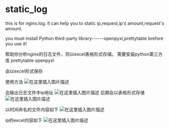 # static_log

this is for nginx.log.
it can help you to static ip,request,ip's amount,request's amount.

you must install Python third-party library------openpyxl,prettytable brefore you use it!

帮助你分析nginx的日志文件，将以excel表格形式存储。
需要安装python第三方库
prettytable 
openpyxl

会以excel形式保存

使用方法
![在这里插入图片描述](https://img-blog.csdnimg.cn/20201231160554269.png)


会输出日志文件中ip地址
![在这里插入图片描述](https://img-blog.csdnimg.cn/20201231160710547.png?x-oss-process=image/watermark,type_ZmFuZ3poZW5naGVpdGk,shadow_10,text_aHR0cHM6Ly9ibG9nLmNzZG4ubmV0L1NvcFJvbWVv,size_16,color_FFFFFF,t_70)
后期会以表格形式存储
![在这里插入图片描述](https://img-blog.csdnimg.cn/20201231160958107.png?x-oss-process=image/watermark,type_ZmFuZ3poZW5naGVpdGk,shadow_10,text_aHR0cHM6Ly9ibG9nLmNzZG4ubmV0L1NvcFJvbWVv,size_16,color_FFFFFF,t_70)

以时间命名的文件内容如下
![在这里插入图片描述](https://img-blog.csdnimg.cn/20201231161032757.png?x-oss-process=image/watermark,type_ZmFuZ3poZW5naGVpdGk,shadow_10,text_aHR0cHM6Ly9ibG9nLmNzZG4ubmV0L1NvcFJvbWVv,size_16,color_FFFFFF,t_70)

ip的excel内容如下
![在这里插入图片描述](https://img-blog.csdnimg.cn/20201231161113881.png?x-oss-process=image/watermark,type_ZmFuZ3poZW5naGVpdGk,shadow_10,text_aHR0cHM6Ly9ibG9nLmNzZG4ubmV0L1NvcFJvbWVv,size_16,color_FFFFFF,t_70)
